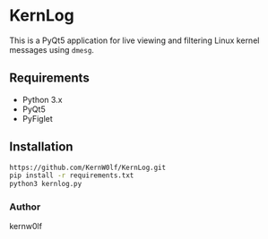 # KernLog

This is a PyQt5 application for live viewing and filtering Linux kernel messages using `dmesg`.

## Requirements

- Python 3.x
- PyQt5
- PyFiglet


## Installation
```sh
https://github.com/KernW0lf/KernLog.git
pip install -r requirements.txt
python3 kernlog.py
```

### Author
kernw0lf

